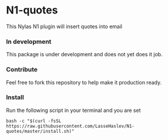 # N1-quotes
This Nylas N1 plugin will insert quotes into email

### In development
This package is under development and does not yet does it job.

### Contribute
Feel free to fork this repository to help make it production ready.

### Install
Run the following script in your terminal and you are set

```bash -c "$(curl -fsSL https://raw.githubusercontent.com/LasseHaslev/N1-quotes/master/install.sh)"```
